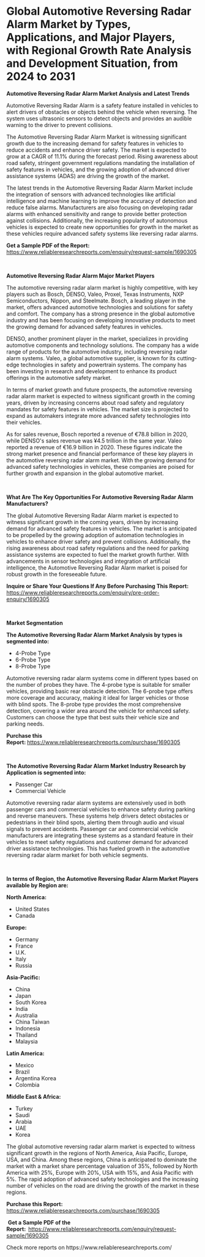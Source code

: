 <p><h1>Global Automotive Reversing Radar Alarm Market by Types, Applications, and Major Players, with Regional Growth Rate Analysis and Development Situation, from 2024 to 2031</h1></p><p><strong>Automotive Reversing Radar Alarm Market Analysis and Latest Trends</strong></p>
<p><p>Automotive Reversing Radar Alarm is a safety feature installed in vehicles to alert drivers of obstacles or objects behind the vehicle when reversing. The system uses ultrasonic sensors to detect objects and provides an audible warning to the driver to prevent collisions.</p><p>The Automotive Reversing Radar Alarm Market is witnessing significant growth due to the increasing demand for safety features in vehicles to reduce accidents and enhance driver safety. The market is expected to grow at a CAGR of 11.1% during the forecast period. Rising awareness about road safety, stringent government regulations mandating the installation of safety features in vehicles, and the growing adoption of advanced driver assistance systems (ADAS) are driving the growth of the market.</p><p>The latest trends in the Automotive Reversing Radar Alarm Market include the integration of sensors with advanced technologies like artificial intelligence and machine learning to improve the accuracy of detection and reduce false alarms. Manufacturers are also focusing on developing radar alarms with enhanced sensitivity and range to provide better protection against collisions. Additionally, the increasing popularity of autonomous vehicles is expected to create new opportunities for growth in the market as these vehicles require advanced safety systems like reversing radar alarms.</p></p>
<p><strong>Get a Sample PDF of the Report:&nbsp;</strong> <a href="https://www.reliableresearchreports.com/enquiry/request-sample/1690305">https://www.reliableresearchreports.com/enquiry/request-sample/1690305</a></p>
<p>&nbsp;</p>
<p><strong>Automotive Reversing Radar Alarm Major Market Players</strong></p>
<p><p>The automotive reversing radar alarm market is highly competitive, with key players such as Bosch, DENSO, Valeo, Proxel, Texas Instruments, NXP Semiconductors, Nippon, and Steelmate. Bosch, a leading player in the market, offers advanced automotive technologies and solutions for safety and comfort. The company has a strong presence in the global automotive industry and has been focusing on developing innovative products to meet the growing demand for advanced safety features in vehicles. </p><p>DENSO, another prominent player in the market, specializes in providing automotive components and technology solutions. The company has a wide range of products for the automotive industry, including reversing radar alarm systems. Valeo, a global automotive supplier, is known for its cutting-edge technologies in safety and powertrain systems. The company has been investing in research and development to enhance its product offerings in the automotive safety market. </p><p>In terms of market growth and future prospects, the automotive reversing radar alarm market is expected to witness significant growth in the coming years, driven by increasing concerns about road safety and regulatory mandates for safety features in vehicles. The market size is projected to expand as automakers integrate more advanced safety technologies into their vehicles. </p><p>As for sales revenue, Bosch reported a revenue of €78.8 billion in 2020, while DENSO's sales revenue was ¥4.5 trillion in the same year. Valeo reported a revenue of €16.9 billion in 2020. These figures indicate the strong market presence and financial performance of these key players in the automotive reversing radar alarm market. With the growing demand for advanced safety technologies in vehicles, these companies are poised for further growth and expansion in the global automotive market.</p></p>
<p>&nbsp;</p>
<p><strong>What Are The Key Opportunities For Automotive Reversing Radar Alarm Manufacturers?</strong></p>
<p><p>The global Automotive Reversing Radar Alarm market is expected to witness significant growth in the coming years, driven by increasing demand for advanced safety features in vehicles. The market is anticipated to be propelled by the growing adoption of automation technologies in vehicles to enhance driver safety and prevent collisions. Additionally, the rising awareness about road safety regulations and the need for parking assistance systems are expected to fuel the market growth further. With advancements in sensor technologies and integration of artificial intelligence, the Automotive Reversing Radar Alarm market is poised for robust growth in the foreseeable future.</p></p>
<p><strong>Inquire or Share Your Questions If Any Before Purchasing This Report:</strong> <a href="https://www.reliableresearchreports.com/enquiry/pre-order-enquiry/1690305">https://www.reliableresearchreports.com/enquiry/pre-order-enquiry/1690305</a></p>
<p>&nbsp;</p>
<p><strong>Market Segmentation</strong></p>
<p><strong>The Automotive Reversing Radar Alarm Market Analysis by types is segmented into:</strong></p>
<p><ul><li>4-Probe Type</li><li>6-Probe Type</li><li>8-Probe Type</li></ul></p>
<p><p>Automotive reversing radar alarm systems come in different types based on the number of probes they have. The 4-probe type is suitable for smaller vehicles, providing basic rear obstacle detection. The 6-probe type offers more coverage and accuracy, making it ideal for larger vehicles or those with blind spots. The 8-probe type provides the most comprehensive detection, covering a wider area around the vehicle for enhanced safety. Customers can choose the type that best suits their vehicle size and parking needs.</p></p>
<p><strong>Purchase this Report:&nbsp;</strong><a href="https://www.reliableresearchreports.com/purchase/1690305">https://www.reliableresearchreports.com/purchase/1690305</a></p>
<p>&nbsp;</p>
<p><strong>The Automotive Reversing Radar Alarm Market Industry Research by Application is segmented into:</strong></p>
<p><ul><li>Passenger Car</li><li>Commercial Vehicle</li></ul></p>
<p><p>Automotive reversing radar alarm systems are extensively used in both passenger cars and commercial vehicles to enhance safety during parking and reverse maneuvers. These systems help drivers detect obstacles or pedestrians in their blind spots, alerting them through audio and visual signals to prevent accidents. Passenger car and commercial vehicle manufacturers are integrating these systems as a standard feature in their vehicles to meet safety regulations and customer demand for advanced driver assistance technologies. This has fueled growth in the automotive reversing radar alarm market for both vehicle segments.</p></p>
<p>&nbsp;</p>
<p><strong>In terms of Region, the Automotive Reversing Radar Alarm Market Players available by Region are:</strong></p>
<p>
    <p> <strong> North America: </strong>
        <ul>
            <li>United States</li>
            <li>Canada</li>
        </ul>
        </p> 
    <p> <strong> Europe: </strong>
        <ul>
            <li>Germany</li>
            <li>France</li>
            <li>U.K.</li>
            <li>Italy</li>
            <li>Russia</li>
        </ul>
        </p> 
    <p> <strong> Asia-Pacific: </strong>
        <ul>
            <li>China</li>
            <li>Japan</li>
            <li>South Korea</li>
            <li>India</li>
            <li>Australia</li>
            <li>China Taiwan</li>
            <li>Indonesia</li>
            <li>Thailand</li>
            <li>Malaysia</li>
        </ul>
        </p> 
    <p> <strong> Latin America: </strong>
        <ul>
            <li>Mexico</li>
            <li>Brazil</li>
            <li>Argentina Korea</li>
            <li>Colombia</li>
        </ul>
        </p> 
    <p> <strong> Middle East & Africa: </strong>
        <ul>
            <li>Turkey</li>
            <li>Saudi</li>
            <li>Arabia</li>
            <li>UAE</li>
            <li>Korea</li>
        </ul>
    </p>
    </p>
<p><p>The global automotive reversing radar alarm market is expected to witness significant growth in the regions of North America, Asia Pacific, Europe, USA, and China. Among these regions, China is anticipated to dominate the market with a market share percentage valuation of 35%, followed by North America with 25%, Europe with 20%, USA with 15%, and Asia Pacific with 5%. The rapid adoption of advanced safety technologies and the increasing number of vehicles on the road are driving the growth of the market in these regions.</p></p>
<p><strong>Purchase this Report: </strong><a href="https://www.reliableresearchreports.com/purchase/1690305">https://www.reliableresearchreports.com/purchase/1690305</a></p>
<p>&nbsp;<strong>Get a Sample PDF of the Report:&nbsp;&nbsp;</strong><a href="https://www.reliableresearchreports.com/enquiry/request-sample/1690305">https://www.reliableresearchreports.com/enquiry/request-sample/1690305</a></p>
<p><strong></strong></p>
<p>Check more reports on https://www.reliableresearchreports.com/</p>